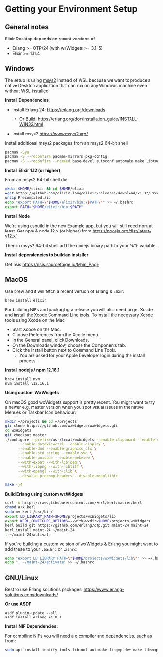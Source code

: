 # Getting your Environment Setup

## General notes

Elixir Desktop depends on recent versions of

* Erlang >= OTP/24 (with wxWidgets >= 3.1.15)
* Elixir >= 1.11.4

## Windows

The setup is using [msys2](https://www.msys2.org/) instead of WSL because we want to produce a native Desktop application that can run on any Windows machine even without WSL installed.

**Install Dependencies:**

* Install Erlang 24: https://erlang.org/downloads
  * Or Build: https://erlang.org/doc/installation_guide/INSTALL-WIN32.html

* Install msys2 https://www.msys2.org/ 

Install additional msys2 packages from an msys2 64-bit shell

```bash
pacman -Syu
pacman -S --noconfirm pacman-mirrors pkg-config
pacman -S --noconfirm --needed base-devel autoconf automake make libtool mingw-w64-x86_64-toolchain mingw-w64-x86_64-openssl mingw-w64-x86_64-libtool git
```

**Install Elixir 1.12 (or higher)**

From an msys2 64-bit shell do:

```bash
mkdir $HOME/elixir && cd $HOME/elixir
wget https://github.com/elixir-lang/elixir/releases/download/v1.12/Precompiled.zip
unzip Precompiled.zip
echo "export PATH=\"$HOME/elixir/bin:\$PATH\"" >> ~/.bashrc
export PATH="$HOME/elixir/bin:$PATH"
```

**Install Node**

We're using esbuild in the new Example app, but you will still need npm at least. 
Get npm & node 12.x (or higher) from https://nodejs.org/dist/latest-v12.x/

Then in msys2 64-bit shell add the nodejs binary path to your `PATH` variable.

**Install dependencies to build an installer**

Get nsis https://nsis.sourceforge.io/Main_Page

## MacOS

Use brew and it will fetch a recent version of Erlang & Elixir:

```bash
brew install elixir
```

For building NIFs and packaging a release you will also need to get Xcode and install the
Xcode Command Line tools. To install the necessary Xcode tools using Xcode on the Mac:

* Start Xcode on the Mac.
* Choose Preferences from the Xcode menu.
* In the General panel, click Downloads.
* On the Downloads window, choose the Components tab.
* Click the Install button next to Command Line Tools.
    - You are asked for your Apple Developer login during the install process. 

**Install nodejs / npm 12.16.1**

```bash
brew install nvm
nvm install v12.16.1
```

**Using custom WxWidgets**

On macOS good wxWidgets support is pretty recent. You might want to try a newer e.g. master version when you spot visual issues in the native Menues or Taskbar Icon behaviour:

```bash
mkdir ~/projects && cd ~/projects
git clone https://github.com/wxWidgets/wxWidgets.git
cd wxWidgets
git checkout master
./configure --prefix=/usr/local/wxWidgets --enable-clipboard --enable-controls \
      --enable-dataviewctrl --enable-display \
      --enable-dnd --enable-graphics_ctx \
      --enable-std_string --enable-svg \
      --enable-unicode --enable-webview \
      --with-expat --with-libjpeg \
      --with-libpng --with-libtiff \
      --with-opengl --with-zlib \
      --disable-precomp-headers --disable-monolithic

make -j4
```

**Build Erlang using custom wxWidgets**

```bash
curl -O https://raw.githubusercontent.com/kerl/kerl/master/kerl
chmod a+x kerl
sudo mv kerl /usr/bin/
export LD_LIBRARY_PATH=$HOME/projects/wxWidgets/lib
export KERL_CONFIGURE_OPTIONS=--with-wxdir=$HOME/projects/wxWidgets
kerl build git https://github.com/erlang/otp.git maint-24 maint-24
kerl install maint-24 ~/maint-24
. ~/maint-24/activate
```

If you're building a custom version of wxWidgets & Erlang you might want to add these to your `.bashrc` or `.zshrc`:

```bash
echo "export LD_LIBRARY_PATH=\"$HOME/projects/wxWidgets/lib\"" >> ~/.bashrc
echo ". ~/maint-24/activate" >> ~/.bashrc

```

## GNU/Linux

Best to use Erlang solutions packages: https://www.erlang-solutions.com/downloads/

**Or use ASDF** 
```
asdf plugin-update --all
asdf install erlang 24.0.1
```

**Install NIF Dependencies:**

For compiling NIFs you will need a c compiler and dependencies, such as from:

```bash
sudo apt install inotify-tools libtool automake libgmp-dev make libwxgtk-webview3.0-gtk3-dev libssl-dev libncurses5-dev curl git
```

